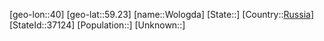 ﻿---
location: [59.23,40]
type: City
tags:
- geo/City


SpocWebEntityId: 35695
isDeleted: false
confidential: public

---
[geo-lon::40]
[geo-lat::59.23]
[name::Wologda]
[State::]
[Country::[Russia](geo/Continent/Europe/Russia.md)]
[StateId::37124]
[Population::]
[Unknown::]

